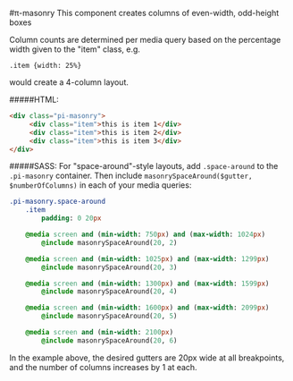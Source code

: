 #π-masonry
This component creates columns of even-width, odd-height boxes

Column counts are determined per media query based on the percentage width given to the "item" class, e.g.

```.item {width: 25%}```

would create a 4-column layout.

#####HTML:
```html
<div class="pi-masonry">
     <div class="item">this is item 1</div>
     <div class="item">this is item 2</div>
     <div class="item">this is item 3</div>
</div>
```


#####SASS:
For "space-around"-style layouts, add `.space-around` to the `.pi-masonry` container.
Then include `masonrySpaceAround($gutter, $numberOfColumns)` in each of your media queries:

```sass
.pi-masonry.space-around
	.item
		padding: 0 20px

	@media screen and (min-width: 750px) and (max-width: 1024px)
		@include masonrySpaceAround(20, 2)

	@media screen and (min-width: 1025px) and (max-width: 1299px)
		@include masonrySpaceAround(20, 3)

	@media screen and (min-width: 1300px) and (max-width: 1599px)
		@include masonrySpaceAround(20, 4)

	@media screen and (min-width: 1600px) and (max-width: 2099px)
		@include masonrySpaceAround(20, 5)

	@media screen and (min-width: 2100px)
		@include masonrySpaceAround(20, 6)
```

In the example above, the desired gutters are 20px wide at all breakpoints,
and the number of columns increases by 1 at each.